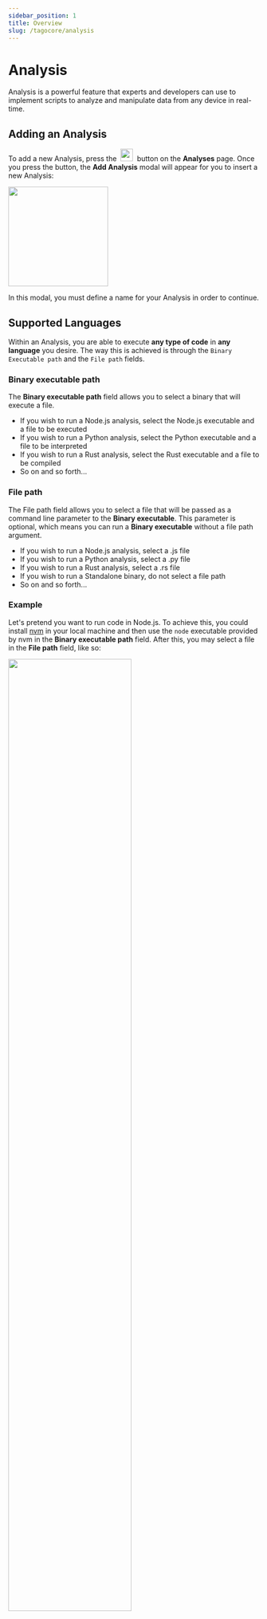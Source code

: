 ```yaml
---
sidebar_position: 1
title: Overview
slug: /tagocore/analysis
---
```


# Analysis

Analysis is a powerful feature that experts and developers can use to implement scripts to analyze and manipulate data from any device in real-time.


## Adding an Analysis

To add a new Analysis, press the&nbsp; <img className="inline-image" src="/docs_imagem/tagocore/analysis/add-analysis-button.png" height="25px" /> &nbsp;button on the **Analyses** page. Once you press the button, the **Add Analysis** modal will appear for you to insert a new Analysis:

<img className="big-image" src="/docs_imagem/tagocore/analysis/add-analysis-modal.png" height="200px" />

In this modal, you must define a name for your Analysis in order to continue.

## Supported Languages

Within an Analysis, you are able to execute **any type of code** in **any language** you desire. The way this is achieved is through the `Binary Executable path` and the `File path` fields.

### Binary executable path

The **Binary executable path** field allows you to select a binary that will execute a file.

- If you wish to run a Node.js analysis, select the Node.js executable and a file to be executed
- If you wish to run a Python analysis, select the Python executable and a file to be interpreted
- If you wish to run a Rust analysis, select the Rust executable and a file to be compiled
- So on and so forth...

### File path

The File path field allows you to select a file that will be passed as a command line parameter to the **Binary executable**. This parameter is optional, which means you can run a **Binary executable** without a file path argument.

- If you wish to run a Node.js analysis, select a .js file
- If you wish to run a Python analysis, select a .py file
- If you wish to run a Rust analysis, select a .rs file
- If you wish to run a Standalone binary, do not select a file path
- So on and so forth...

### Example

Let's pretend you want to run code in Node.js. To achieve this, you could install [nvm](https://github.com/nvm-sh/nvm) in your local machine and then use the `node` executable provided by nvm in the **Binary executable path** field. After this, you may select a file in the **File path** field, like so:

<img className="big-image" src="/docs_imagem/tagocore/analysis/code-section.png" width="70%" />

Under the hood, TagoCore would use the following terminal command to run your analysis:

```shell
/Users/tagocore/.nvm/versions/node/v14.17.3/bin/node /Users/tagocore/project-code/index.js
```

## Executing your Analysis

There are 3 ways to execute your Analysis:

1. You can set up an [Action](/docs/tagocore/action) that triggers your Analysis when certain events happen;
2. You can manually execute your Analysis by clicking the **Run** button at the bottom of the page;
3. You can manually execute your Analysis by making a POST request to `/analysis/:id/run`.

## Writing code

You may write your Analysis's code in whatever way you prefer. However, we do have some coding guidelines and best practices
that may help you in your quest to create powerful Analyses.

To learn more about best practices, coding guidelines, and how to retrieve [Device](/docs/tagocore/device/data) data inside of your Analysis, check out the [Analysis Code](/docs/tagocore/analysis/code) article.
